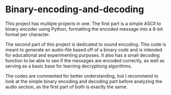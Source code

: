 # Binary-encoding-and-decoding


This project has multiple projects in one. The first part is a simple ASCII to binary encoder using Python, formatting the encoded message into a 8-bit format per character. 

The second part of this project is dedicated to sound encoding. This code is meant to generate an audio-file based off of a binary code and is intended for educational and experimenting purposes. It also has a small decoding function to be able to see if the messages are encoded correctly, as well as serving as a basic base for learning decryptiong algorithms. 

The codes are commented for better understanding, but I recommend to look at the simple binary encoding and decoding part before analyzing the audio section, as the first part of both is exactly the same.
